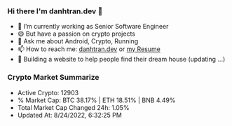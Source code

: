 ### Hi there I'm danhtran.dev 👋

- 🔭 I’m currently working as Senior Software Engineer
- 😄 But have a passion on crypto projects
- 💬 Ask me about Android, Crypto, Running 
- 📫 How to reach me: <a href="https://danhtran.dev" target="_blank">danhtran.dev</a> or <a href="Developer-Resume.pdf" target="_blank">my Resume</a>
- 🌱 Building a website to help people find their dream house (updating ...)

### Crypto Market Summarize
- Active Crypto: 12903
- % Market Cap: BTC 38.17% | ETH 18.51% | BNB 4.49%
- Total Market Cap Changed 24h: 1.05%
- Updated At: 8/24/2022, 6:32:25 PM
